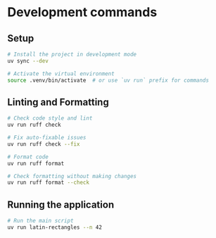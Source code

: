 # Development commands

## Setup

```bash
# Install the project in development mode
uv sync --dev

# Activate the virtual environment
source .venv/bin/activate  # or use `uv run` prefix for commands
```

## Linting and Formatting

```bash
# Check code style and lint
uv run ruff check

# Fix auto-fixable issues
uv run ruff check --fix

# Format code
uv run ruff format

# Check formatting without making changes
uv run ruff format --check
```

## Running the application

```bash
# Run the main script
uv run latin-rectangles --n 42
```
